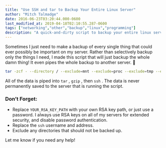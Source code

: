 ```yaml
---
title: "Use SSH and tar to Backup Your Entire Linux Server"
author: "Mitch Talmadge"
date: 2016-06-23T03:20:44.000-0600
last_modified_at: 2019-04-18T02:10:55.287-0600
tags: ["networking","other","backup","linux","programming"]
description: "A quick-and-dirty script to backup your entire linux server in one go."
---
```


Sometimes I just need to make a backup of every single thing that could ever possibly be important on my server. Rather than selectively backup only the things I need, I made this script that will just backup the whole damn thing! It even pipes the whole backup to another server. 👾
```bash
tar -zcf - --directory / --exclude=mnt --exclude=proc --exclude=tmp --exclude=run --exclude var/spool . | ssh -i YOUR_RSA_KEY_PATH backups@my.backup-server.com "cat > /backup_disk/vps/full-backup-`date '+%d-%B-%Y'`.tar.gz"
```

All of the data is piped into `tar` , `gzip` , then `ssh` . The data is never permanently saved to the server that is running the script.
### Don’t Forget:
- Replace `YOUR_RSA_KEY_PATH` with your own RSA key path, or just use a password. I always use RSA keys on all of my servers for extended security, and disable password authentication.
- Replace the `ssh` username and address.
- Exclude any directories that should not be backed up.

Let me know if you need any help!


